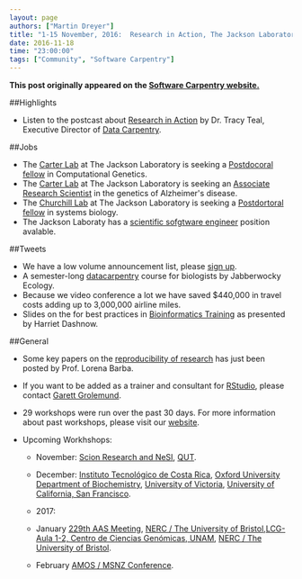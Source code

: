 ```yaml
---
layout: page
authors: ["Martin Dreyer"]
title: "1-15 November, 2016:  Research in Action, The Jackson Laboratory, Reproducability of Research, Announcement List, RStudio."
date: 2016-11-18
time: "23:00:00"
tags: ["Community", "Software Carpentry"]
---
```


<p><b>This post originally appeared on the <a href="https://software-carpentry.org/">Software Carpentry website.</a></b></p>

##Highlights
* Listen to the postcast about  [Research in Action](http://ecampus.oregonstate.edu/research/podcast/e31/) by Dr. Tracy Teal, Executive Director of [Data Carpentry](http://www.datacarpentry.org/).

##Jobs
* The [Carter Lab](https://www.jax.org/research-and-faculty/research-labs/the-carter-lab) at The Jackson Laboratory is seeking a [Postdocoral fellow]({{site.baseurl}}/blog/2016/11/jackson-carter-postdoc.html) in Computational Genetics.
* The [Carter Lab](https://www.jax.org/research-and-faculty/research-labs/the-carter-lab) at The Jackson Laboratory is seeking an [Associate Research Scientist]({{site.baseurl}}/blog/2016/11/jackson-carter-res-sci.html) in the genetics of Alzheimer's disease.
* The [Churchill Lab](http://churchill-lab.jax.org/website) at The Jackson Laboratory is seeking a [Postdortoral fellow]({{site.baseurl}}/blog/2016/11/jackson-churchill-postdoc.html) in systems biology.
* The Jackson Laboraty has a [scientific sofgtware engineer]({{site.baseurl}}/http://software-carpentry.org/blog/2016/11/jackson-software-eng.html) position avalable.

##Tweets
* We have a low volume announcement list, please [sign up](http://software-carpentry.us14.list-manage.com/subscribe?u=46d7513c798c6bd41e5f58f4a&id=50c3e6d6fe).
* A semester-long [datacarpentry](http://www.datacarpentry.org/) course for biologists by Jabberwocky Ecology.
* Because we video conference a lot we have saved $440,000 in travel costs adding up to 3,000,000 airline miles.
* Slides on the for best practices in [Bioinformatics Training](https://figshare.com/articles/ABACBS2016_education_Harriet_Dashnow_pptx/4198212) as presented by Harriet Dashnow.


##General
* Some key papers on the [reproducibility of research]({{site.basurl}}/blog/2016/11/reproducibility-reading-list.html) has just been posted by Prof. Lorena Barba.
* If you want to be added as a trainer and consultant for [RStudio]({{site.baseurl}}/blog/2016/11/rstudio-instructors.html), please contact [Garett Grolemund](mailto:garrett@rstudio.com).

* 29 workshops were run over the past 30 days. For more information about past workshops, please visit our [website]({{site.baseurl}}/workshops/past/). 
* Upcoming Workhshops:

  * November:
  	[Scion Research and NeSI](https://apawlik.github.io/2016-11-24-scion/), [QUT](https://bio-swc-bne.github.io/2016-11-29-qut/).

  * December:
	[Instituto Tecnológico de Costa Rica](https://idigbio.github.io/2016-12-03-tdwg-costa-rica/), [Oxford University Department of Biochemistry](https://anenadic.github.io/2016-12-05-oxford/), [University of Victoria](https://jpwrobinson.github.io/2016-12-07/), [University of California, San Francisco](https://darencard.github.io/2016-12-09-ucsf_Python/).

  * 2017:
  * January
  	[229th AAS Meeting](https://abostroem.github.io/2017-01-03-aas/), [NERC / The University of Bristol](https://andreww.github.io/2017-01-04-bristol/),[LCG-Aula 1-2, Centro de Ciencias Genómicas, UNAM](https://jnandez.github.io/2017-01-16-ccg-unam/), [NERC / The University of Bristol](https://andreww.github.io/2017-01-18-bristol/).

  * February
  	[AMOS / MSNZ Conference](https://damienirving.github.io/2017-02-05-amos/).